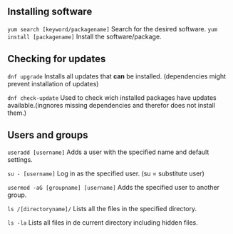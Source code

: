## Installing software
`yum search [keyword/packagename]`
Search for the desired software.
`yum install [packagename]`
Install the software/package.

## Checking for updates
`dnf upgrade`
Installs all updates that **can** be installed. (dependencies might prevent installation of updates)

`dnf check-update`
Used to check wich installed packages have updates available.(ingnores missing dependencies and therefor does not install them.)

## Users and groups

`useradd [username]`
Adds a user with the specified name and default settings.

`su - [username]`
Log in as the specified user. (su = substitute user)

`usermod -aG [groupname] [username]`
Adds the specified user to another group.



`ls /[directoryname]/`
Lists all the files in the specified directory.

`ls -la`
Lists all files in de current directory including hidden files.
